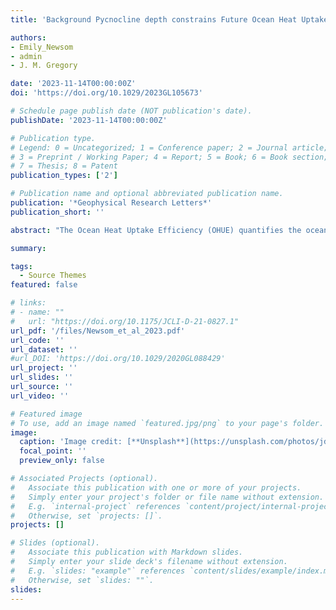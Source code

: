 ```yaml
---
title: 'Background Pycnocline depth constrains Future Ocean Heat Uptake Efficiency'

authors:
- Emily_Newsom 
- admin 
- J. M. Gregory

date: '2023-11-14T00:00:00Z'
doi: 'https://doi.org/10.1029/2023GL105673'

# Schedule page publish date (NOT publication's date).
publishDate: '2023-11-14T00:00:00Z'

# Publication type.
# Legend: 0 = Uncategorized; 1 = Conference paper; 2 = Journal article;
# 3 = Preprint / Working Paper; 4 = Report; 5 = Book; 6 = Book section;
# 7 = Thesis; 8 = Patent
publication_types: ['2']

# Publication name and optional abbreviated publication name.
publication: '*Geophysical Research Letters*'
publication_short: ''

abstract: "The Ocean Heat Uptake Efficiency (OHUE) quantifies the ocean's ability to mitigate surface warming through deep heat sequestration. Despite its importance, the main controls on OHUE, and on its two-fold spread across contemporary climate models, remain unclear. We argue that OHUE is primarily controlled by mid-latitude ventilation strength in the background climate, itself related to pycnocline depth and stratification. This hypothesis is supported by a strong correlation between mid-latitude (30–60°) OHUE and the near-global average (60°S–60°N) pycnocline depth in CMIP5 and CMIP6 AOGCMs under RCP85/SSP585, and in a parameter perturbation ensemble of ocean GCM (MITgcm) experiments. This correlation explains about 70% of the CMIP5-6 spread in global OHUE. The relationship provides a pathway toward observationally constraining OHUE, and thus reducing uncertainty in projections of future global climate change and sea level rise." 

summary: 

tags:
  - Source Themes
featured: false

# links:
# - name: ""
#   url: "https://doi.org/10.1175/JCLI-D-21-0827.1"
url_pdf: '/files/Newsom_et_al_2023.pdf'
url_code: ''
url_dataset: ''
#url_DOI: 'https://doi.org/10.1029/2020GL088429'
url_project: ''
url_slides: ''
url_source: ''
url_video: ''

# Featured image
# To use, add an image named `featured.jpg/png` to your page's folder.
image:
  caption: 'Image credit: [**Unsplash**](https://unsplash.com/photos/jdD8gXaTZsc)'
  focal_point: ''
  preview_only: false

# Associated Projects (optional).
#   Associate this publication with one or more of your projects.
#   Simply enter your project's folder or file name without extension.
#   E.g. `internal-project` references `content/project/internal-project/index.md`.
#   Otherwise, set `projects: []`.
projects: []

# Slides (optional).
#   Associate this publication with Markdown slides.
#   Simply enter your slide deck's filename without extension.
#   E.g. `slides: "example"` references `content/slides/example/index.md`.
#   Otherwise, set `slides: ""`.
slides:
---
```


